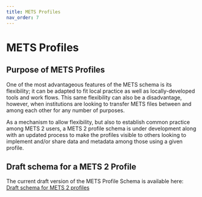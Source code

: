 ```yaml
---
title: METS Profiles
nav_order: 7
---
```

# METS Profiles
## **Purpose of METS Profiles**
One of the most advantageous features of the METS schema is its flexibility; it can be adapted to fit local practice as well as locally-developed tools and work flows.  This same flexibility can also be a disadvantage, however, when institutions are looking to transfer METS files between and among each other for any number of purposes.  

As a mechanism to allow flexibility, but also to establish common practice among METS 2 users, a METS 2 profile schema is under development along with an updated process to make the profiles visible to others looking to implement and/or share data and metadata among those using a given profile.

## **Draft schema for a METS 2 Profile**

The current draft version of the  METS Profile Schema is available here: [Draft schema for METS 2 profiles](https://github.com/mets/METS-profiles/blob/profile-for-mets2/profile_docs/METS2_profile.xsd)
